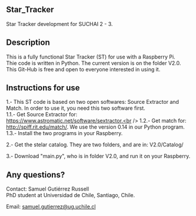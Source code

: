 ## Star_Tracker
Star Tracker development for SUCHAI 2 - 3.

## Description
This is a fully functional Star Tracker (ST) for use with a Raspberry Pi. <br />
Thie code is written in Python. The current version is on the folder V2.0. <br />
This Git-Hub is free and open to everyone interested in using it. <br />

## Instructions for use
1.- This ST code is based on two open softwares: Source Extractor and Match. In order to use it, you need this two software first.<br />
1.1.- Get Source Extractor for: https://www.astromatic.net/software/sextractor.<br />
1.2.- Get match for: http://spiff.rit.edu/match/. We use the version 0.14 in our Python program.<br />
1.3.- Install the two programs in your Raspberry.<br />

2.- Get the stelar catalog. They are two folders, and are in: V2.0/Catalog/

3.- Download "main.py", who is in folder V2.0, and run it on your Raspberry.

## Any questions?
Contact: Samuel Gutiérrez Russell<br />
PhD student at Universidad de Chile, Santiago, Chile.<br />

Email:   samuel.gutierrez@ug.uchile.cl
